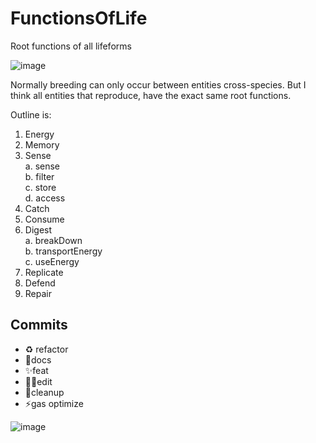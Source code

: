 # FunctionsOfLife

Root functions of all lifeforms

![image](https://user-images.githubusercontent.com/42151239/204063564-54cd5169-b398-46fb-9834-22870cbb25cc.png)

Normally breeding can only occur between entities cross-species. But I think all entities that reproduce, have the exact same root functions.

Outline is:

1. Energy
2. Memory
3. Sense  
   a. sense  
   b. filter  
   c. store  
   d. access
4. Catch
5. Consume
6. Digest  
   a. breakDown  
   b. transportEnergy  
   c. useEnergy
7. Replicate
8. Defend
9. Repair

## Commits

- ♻️ refactor
- 📝docs
- ✨feat
- 👷‍♂️edit
- 🎨cleanup
- ⚡️gas optimize

![image](https://i0.wp.com/crazycrittersinc.com/wp-content/uploads/2019/01/five-kingdom-classification-of-organisms-.jpg?fit=800%2C600&ssl=1)
